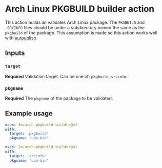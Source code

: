 # Arch Linux PKGBUILD builder action

This action builds an validates Arch Linux package.
The `PKGBUILD` and `.SRCINFO` files should be under a subdirectory named the same as the `pkgbuild` of the package.
This assumption is made so this action works well with [aurpublish].

[aurpublish]: https://github.com/eli-schwartz/aurpublish

## Inputs

### `target`

**Required** Validation target. Can be one of: `pkgbuild`, `srcinfo`.

### `pkgname`

**Required** The `pkgname` of the package to be validated.

## Example usage

```yml
uses: 2m/arch-pkgbuild-builder@v1
with:
  target: 'pkgbuild'
  pkgname: 'ucm-bin'

uses: 2m/arch-pkgbuild-builder@v1
with:
  target: 'srcinfo'
  pkgname: 'ucm-bin'
```
